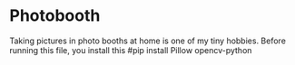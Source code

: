 # Photobooth
Taking pictures in photo booths at home is one of my tiny hobbies.
Before running this file, you install this
#pip install Pillow opencv-python

